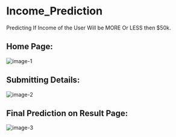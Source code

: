 # Income_Prediction
Predicting If Income of the User Will be MORE Or LESS then $50k.

## Home Page:

![image-1](https://user-images.githubusercontent.com/78957536/109656066-0684c580-7b8a-11eb-9c8b-ade17b90b63d.png)

## Submitting Details:

![image-2](https://user-images.githubusercontent.com/78957536/109656196-2caa6580-7b8a-11eb-9faf-e5744c982077.png)

## Final Prediction on Result Page:

![image-3](https://user-images.githubusercontent.com/78957536/109656283-477cda00-7b8a-11eb-82c7-7f7828317d00.png)
